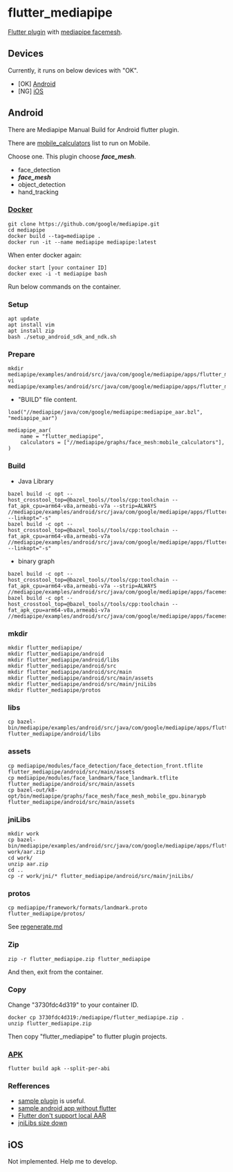 # flutter_mediapipe

[Flutter plugin](https://codelabs.developers.google.com/codelabs/write-flutter-plugin/#0) with [mediapipe facemesh](https://google.github.io/mediapipe/solutions/face_mesh). 

## Devices
Currently, it runs on below devices with "OK".
- [OK] [Android](##Android)
- [NG] [iOS](##iOS)

## Android

There are Mediapipe Manual Build for Android flutter plugin.

There are [mobile_calculators](https://github.com/google/mediapipe/search?q=mobile_calculators) list to run on Mobile.

Choose one. This plugin choose _**face_mesh**_.
- face_detection
- _**face_mesh**_ 
- object_detection
- hand_tracking

### [Docker](https://google.github.io/mediapipe/getting_started/install.html#installing-using-docker)

```
git clone https://github.com/google/mediapipe.git
cd mediapipe
docker build --tag=mediapipe .
docker run -it --name mediapipe mediapipe:latest
```

When enter docker again:

```
docker start [your container ID] 
docker exec -i -t mediapipe bash
```

Run below commands on the container.

### Setup
```
apt update
apt install vim
apt install zip
bash ./setup_android_sdk_and_ndk.sh
```

### Prepare
```
mkdir mediapipe/examples/android/src/java/com/google/mediapipe/apps/flutter_mediapipe
vi mediapipe/examples/android/src/java/com/google/mediapipe/apps/flutter_mediapipe/BUILD 
```
- "BUILD" file content.
```
load("//mediapipe/java/com/google/mediapipe:mediapipe_aar.bzl", "mediapipe_aar")

mediapipe_aar(
    name = "flutter_mediapipe",
    calculators = ["//mediapipe/graphs/face_mesh:mobile_calculators"],
)
```

### Build
- Java Library
```
bazel build -c opt --host_crosstool_top=@bazel_tools//tools/cpp:toolchain --fat_apk_cpu=arm64-v8a,armeabi-v7a --strip=ALWAYS //mediapipe/examples/android/src/java/com/google/mediapipe/apps/flutter_mediapipe:BUILD --linkopt="-s"
bazel build -c opt --host_crosstool_top=@bazel_tools//tools/cpp:toolchain --fat_apk_cpu=arm64-v8a,armeabi-v7a //mediapipe/examples/android/src/java/com/google/mediapipe/apps/flutter_mediapipe:flutter_mediapipe --linkopt="-s"
```
- binary graph
```
bazel build -c opt --host_crosstool_top=@bazel_tools//tools/cpp:toolchain --fat_apk_cpu=arm64-v8a,armeabi-v7a --strip=ALWAYS //mediapipe/examples/android/src/java/com/google/mediapipe/apps/facemeshgpu:BUILD
bazel build -c opt --host_crosstool_top=@bazel_tools//tools/cpp:toolchain --fat_apk_cpu=arm64-v8a,armeabi-v7a //mediapipe/examples/android/src/java/com/google/mediapipe/apps/facemeshgpu:facemeshgpu
```

### mkdir
```
mkdir flutter_mediapipe/
mkdir flutter_mediapipe/android
mkdir flutter_mediapipe/android/libs
mkdir flutter_mediapipe/android/src
mkdir flutter_mediapipe/android/src/main
mkdir flutter_mediapipe/android/src/main/assets
mkdir flutter_mediapipe/android/src/main/jniLibs
mkdir flutter_mediapipe/protos
```

### libs

```
cp bazel-bin/mediapipe/examples/android/src/java/com/google/mediapipe/apps/flutter_mediapipe/libflutter_mediapipe_android_lib.jar flutter_mediapipe/android/libs
```

### assets
```
cp mediapipe/modules/face_detection/face_detection_front.tflite flutter_mediapipe/android/src/main/assets
cp mediapipe/modules/face_landmark/face_landmark.tflite flutter_mediapipe/android/src/main/assets
cp bazel-out/k8-opt/bin/mediapipe/graphs/face_mesh/face_mesh_mobile_gpu.binarypb flutter_mediapipe/android/src/main/assets

```

### jniLibs

```
mkdir work
cp bazel-bin/mediapipe/examples/android/src/java/com/google/mediapipe/apps/flutter_mediapipe/flutter_mediapipe.aar work/aar.zip
cd work/
unzip aar.zip
cd ..
cp -r work/jni/* flutter_mediapipe/android/src/main/jniLibs/
```
### protos

```
cp mediapipe/framework/formats/landmark.proto flutter_mediapipe/protos/
```
See [regenerate.md](../protos/regenerate.md)

### Zip


```
zip -r flutter_mediapipe.zip flutter_mediapipe
```

And then, exit from the container.

### Copy
Change "3730fdc4d319" to your container ID.

```
docker cp 3730fdc4d319:/mediapipe/flutter_mediapipe.zip .
unzip flutter_mediapipe.zip
```

Then copy "flutter_mediapipe" to flutter plugin projects.

### [APK](https://flutter.dev/docs/deployment/android#build-an-apk)
```
flutter build apk --split-per-abi
```

### Refferences
- [sample plugin](https://github.com/zhouzaihang/flutter_hand_tracking_plugin) is useful.
- [sample android app without flutter](https://github.com/jiuqiant/mediapipe_multi_hands_tracking_aar_example) 
- [Flutter don't support local AAR](https://github.com/decodedhealth/flutter_zoom_plugin/issues/53)
- [jniLibs size down](https://github.com/google/mediapipe/issues/77)


## iOS
Not implemented. Help me to develop.

